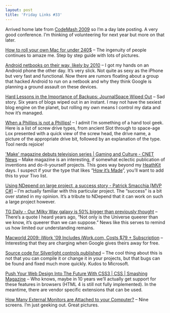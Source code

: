 ```yaml
---
layout: post  
title: 'Friday Links #33'
---
```

Arrived home late from [CodeMash 2009](http://codemash.org/) so I’m a day late posting. A very good conference. I’m thinking of volunteering for next year but more on that later.

[How to roll your own Mac for under 240$](http://www.uselessninjas.com/guides/msiwindosx/) – The ingenuity of people continues to amaze me. Step by step guide with lots of pictures.

[Android netbooks on their way, likely by 2010](http://venturebeat.com/2009/01/01/android-netbooks-on-their-way-likely-by-2010/) – I got my hands on an Android phone the other day. It’s very slick. Not quite as sexy as the iPhone but very fast and functional. Now there are rumors floating about a group that hacked Android to run on a netbook and why they think Google is planning a ground assault on these devices.

[Hard Lessons in the Importance of Backups: JournalSpace Wiped Out](http://lifehacker.com/5122848/hard-lessons-in-the-importance-of-backups-journalspace-wiped-out) – Sad story. Six years of blogs wiped out in an instant. I may not have the sexiest blog engine on the planet, but rolling my own means I control my data and how it’s managed.

[When a Phillips is not a Phillips!](http://www.instructables.com/id/When_a_Phillips_is_not_a_Phillips/) – I admit I’m something of a hand tool geek. Here is a list of screw drive types, from ancient Slot through to space-age Lox presented with a quick view of the screw head, the drive name, a picture of the appropriate drive bit, followed by an explanation of the type. Tool nerds rejoice!

['Make' magazine debuts television series | Gaming and Culture - CNET News](http://news.cnet.com/8301-13772_3-10130544-52.html?part=rss&subj=news&tag=2547-1_3-0-5) – Make magazine is an interesting, if somewhat eclectic publication of inventions and do-it-yourself projects. This goes way beyond my [HeathKit](http://www.heathkit.com/) days. I suspect if your the type that likes “[How it’s Made](http://science.discovery.com/fansites/howitsmade/howitsmade.html)”, you’ll want to add this to your Tivo list.

[Using NDepend on large project, a success story - Patrick Smacchia [MVP C#]](http://codebetter.com/blogs/patricksmacchia/archive/2009/01/04/using-ndepend-on-large-project-a-success-story.aspx) – I’m actually familiar with this particular project. The “success” is a bit over stated in my opinion. It’s a tribute to NDepend that it can work on such a large project however.

[TG Daily - Our Milky Way galaxy is 50% bigger than previously thought](http://www.tgdaily.com/html_tmp/content-view-40850-113.html) – There’s a quote I heard years ago, “Not only is the Universe queerer than we know, it’s queerer than we can suppose.” News like this serves to remind us how limited our understanding remains.

[Macworld 2009: iWork '09 Includes iWork.com, Costs $79 + Subscription](http://i.gizmodo.com/5124555/apple-sends-iwork-to-the-clouds-introduces-iworkcom) – Interesting that they are charging when Google gives theirs away for free.

[Source code for Silverlight controls published](http://timheuer.com/blog/archive/2009/01/08/silverlight-controls-source-code-released.aspx) – The cool thing about this is not that you can compile it or change it in your projects, but that bugs can be found and fixed much more quickly. Kudos to Microsoft.

[Push Your Web Design Into The Future With CSS3 | CSS | Smashing Magazine](http://www.smashingmagazine.com/2009/01/08/push-your-web-design-into-the-future-with-css3/) – Who knows, maybe in 10 years we’ll actually get support for these features in browsers (HTML 4 is still not fully implemented). In the meantime, there are vendor specific extensions that can be used.

[How Many External Monitors are Attached to your Computer?](http://www.labnol.org/gadgets/external-monitor-attached-to-computer/6445/) – Nine screens. I’m just geeking out. Great pictures. 
